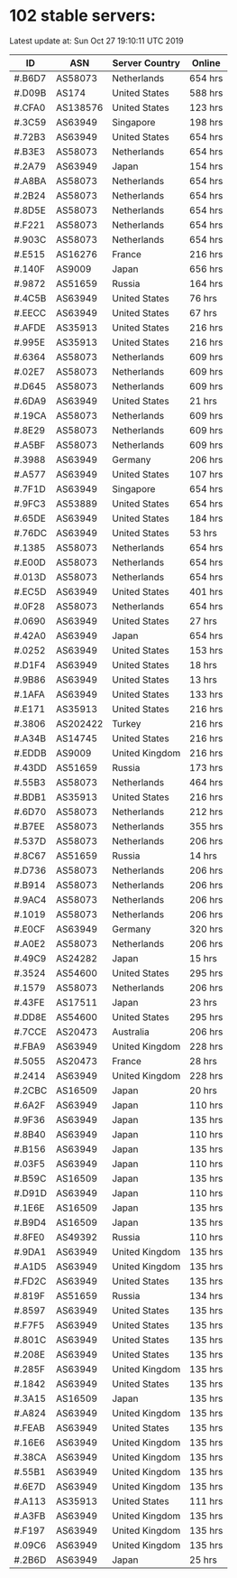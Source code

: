 # 102 stable servers:

Latest update at: Sun Oct 27 19:10:11 UTC 2019

| ID | ASN | Server Country | Online |
| -- | --- | -------------- | ------ |
| #.B6D7 | AS58073 | Netherlands | 654 hrs |
| #.D09B | AS174 | United States | 588 hrs |
| #.CFA0 | AS138576 | United States | 123 hrs |
| #.3C59 | AS63949 | Singapore | 198 hrs |
| #.72B3 | AS63949 | United States | 654 hrs |
| #.B3E3 | AS58073 | Netherlands | 654 hrs |
| #.2A79 | AS63949 | Japan | 154 hrs |
| #.A8BA | AS58073 | Netherlands | 654 hrs |
| #.2B24 | AS58073 | Netherlands | 654 hrs |
| #.8D5E | AS58073 | Netherlands | 654 hrs |
| #.F221 | AS58073 | Netherlands | 654 hrs |
| #.903C | AS58073 | Netherlands | 654 hrs |
| #.E515 | AS16276 | France | 216 hrs |
| #.140F | AS9009 | Japan | 656 hrs |
| #.9872 | AS51659 | Russia | 164 hrs |
| #.4C5B | AS63949 | United States | 76 hrs |
| #.EECC | AS63949 | United States | 67 hrs |
| #.AFDE | AS35913 | United States | 216 hrs |
| #.995E | AS35913 | United States | 216 hrs |
| #.6364 | AS58073 | Netherlands | 609 hrs |
| #.02E7 | AS58073 | Netherlands | 609 hrs |
| #.D645 | AS58073 | Netherlands | 609 hrs |
| #.6DA9 | AS63949 | United States | 21 hrs |
| #.19CA | AS58073 | Netherlands | 609 hrs |
| #.8E29 | AS58073 | Netherlands | 609 hrs |
| #.A5BF | AS58073 | Netherlands | 609 hrs |
| #.3988 | AS63949 | Germany | 206 hrs |
| #.A577 | AS63949 | United States | 107 hrs |
| #.7F1D | AS63949 | Singapore | 654 hrs |
| #.9FC3 | AS53889 | United States | 654 hrs |
| #.65DE | AS63949 | United States | 184 hrs |
| #.76DC | AS63949 | United States | 53 hrs |
| #.1385 | AS58073 | Netherlands | 654 hrs |
| #.E00D | AS58073 | Netherlands | 654 hrs |
| #.013D | AS58073 | Netherlands | 654 hrs |
| #.EC5D | AS63949 | United States | 401 hrs |
| #.0F28 | AS58073 | Netherlands | 654 hrs |
| #.0690 | AS63949 | United States | 27 hrs |
| #.42A0 | AS63949 | Japan | 654 hrs |
| #.0252 | AS63949 | United States | 153 hrs |
| #.D1F4 | AS63949 | United States | 18 hrs |
| #.9B86 | AS63949 | United States | 13 hrs |
| #.1AFA | AS63949 | United States | 133 hrs |
| #.E171 | AS35913 | United States | 216 hrs |
| #.3806 | AS202422 | Turkey | 216 hrs |
| #.A34B | AS14745 | United States | 216 hrs |
| #.EDDB | AS9009 | United Kingdom | 216 hrs |
| #.43DD | AS51659 | Russia | 173 hrs |
| #.55B3 | AS58073 | Netherlands | 464 hrs |
| #.BDB1 | AS35913 | United States | 216 hrs |
| #.6D70 | AS58073 | Netherlands | 212 hrs |
| #.B7EE | AS58073 | Netherlands | 355 hrs |
| #.537D | AS58073 | Netherlands | 206 hrs |
| #.8C67 | AS51659 | Russia | 14 hrs |
| #.D736 | AS58073 | Netherlands | 206 hrs |
| #.B914 | AS58073 | Netherlands | 206 hrs |
| #.9AC4 | AS58073 | Netherlands | 206 hrs |
| #.1019 | AS58073 | Netherlands | 206 hrs |
| #.E0CF | AS63949 | Germany | 320 hrs |
| #.A0E2 | AS58073 | Netherlands | 206 hrs |
| #.49C9 | AS24282 | Japan | 15 hrs |
| #.3524 | AS54600 | United States | 295 hrs |
| #.1579 | AS58073 | Netherlands | 206 hrs |
| #.43FE | AS17511 | Japan | 23 hrs |
| #.DD8E | AS54600 | United States | 295 hrs |
| #.7CCE | AS20473 | Australia | 206 hrs |
| #.FBA9 | AS63949 | United Kingdom | 228 hrs |
| #.5055 | AS20473 | France | 28 hrs |
| #.2414 | AS63949 | United Kingdom | 228 hrs |
| #.2CBC | AS16509 | Japan | 20 hrs |
| #.6A2F | AS63949 | Japan | 110 hrs |
| #.9F36 | AS63949 | Japan | 135 hrs |
| #.8B40 | AS63949 | Japan | 110 hrs |
| #.B156 | AS63949 | Japan | 135 hrs |
| #.03F5 | AS63949 | Japan | 110 hrs |
| #.B59C | AS16509 | Japan | 135 hrs |
| #.D91D | AS63949 | Japan | 110 hrs |
| #.1E6E | AS16509 | Japan | 135 hrs |
| #.B9D4 | AS16509 | Japan | 135 hrs |
| #.8FE0 | AS49392 | Russia | 110 hrs |
| #.9DA1 | AS63949 | United Kingdom | 135 hrs |
| #.A1D5 | AS63949 | United Kingdom | 135 hrs |
| #.FD2C | AS63949 | United States | 135 hrs |
| #.819F | AS51659 | Russia | 134 hrs |
| #.8597 | AS63949 | United States | 135 hrs |
| #.F7F5 | AS63949 | United States | 135 hrs |
| #.801C | AS63949 | United States | 135 hrs |
| #.208E | AS63949 | United States | 135 hrs |
| #.285F | AS63949 | United Kingdom | 135 hrs |
| #.1842 | AS63949 | United States | 135 hrs |
| #.3A15 | AS16509 | Japan | 135 hrs |
| #.A824 | AS63949 | United Kingdom | 135 hrs |
| #.FEAB | AS63949 | United States | 135 hrs |
| #.16E6 | AS63949 | United Kingdom | 135 hrs |
| #.38CA | AS63949 | United Kingdom | 135 hrs |
| #.55B1 | AS63949 | United Kingdom | 135 hrs |
| #.6E7D | AS63949 | United Kingdom | 135 hrs |
| #.A113 | AS35913 | United States | 111 hrs |
| #.A3FB | AS63949 | United Kingdom | 135 hrs |
| #.F197 | AS63949 | United Kingdom | 135 hrs |
| #.09C6 | AS63949 | United Kingdom | 135 hrs |
| #.2B6D | AS63949 | Japan | 25 hrs |

